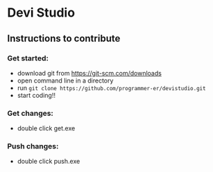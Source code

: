 # Devi Studio

## Instructions to contribute

### Get started:
- download git from https://git-scm.com/downloads
- open command line in a directory
- run `git clone https://github.com/programmer-er/devistudio.git`
- start coding!!

### Get changes:
- double click get.exe

### Push changes:
- double click push.exe
